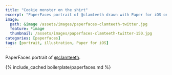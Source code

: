 ```yaml
---
title: "Cookie monster on the shirt"
excerpt: "PaperFaces portrait of @clamteeth drawn with Paper for iOS on an iPad."
image: 
  path: &image /assets/images/paperfaces-clamteeth-twitter.jpg 
  feature: *image
  thumbnail: /assets/images/paperfaces-clamteeth-twitter-150.jpg
categories: [paperfaces]
tags: [portrait, illustration, Paper for iOS]
---
```


PaperFaces portrait of [@clamteeth](https://twitter.com/clamteeth).

{% include_cached boilerplate/paperfaces.md %}
